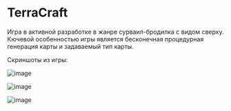 # TerraCraft
Игра в активной разработке в жанре сурваил-бродилка с видом сверху. Кючевой особенностью игры является бесконечная процедурная генерация карты и задаваемый тип карты.

Скриншоты из игры:

![image](https://github.com/Fu1lerene/TerraCraft/assets/89967447/43644b61-7998-4e5a-8636-580849e3dffe)

![image](https://github.com/Fu1lerene/TerraCraft/assets/89967447/0e827828-3c02-4c52-8cd4-444fb00fa2cd)

![image](https://github.com/Fu1lerene/TerraCraft/assets/89967447/c01e8e43-fe3f-4a47-90b8-be6ee0118a8e)

